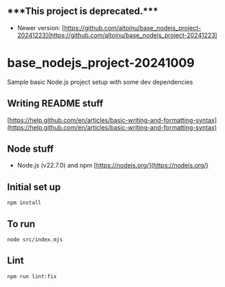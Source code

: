 ## \*\*\*This project is deprecated.\*\*\*
- Newer version: [https://github.com/altoinu/base_nodejs_project-20241223](https://github.com/altoinu/base_nodejs_project-20241223)

# base_nodejs_project-20241009
Sample basic Node.js project setup with some dev dependencies

## Writing README stuff
[https://help.github.com/en/articles/basic-writing-and-formatting-syntax](https://help.github.com/en/articles/basic-writing-and-formatting-syntax)

## Node stuff
- Node.js (v22.7.0) and npm [https://nodejs.org/](https://nodejs.org/)

## Initial set up
```
npm install
```

## To run
```
node src/index.mjs
```

## Lint
```
npm run lint:fix
```
